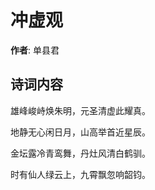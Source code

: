 # 冲虚观

**作者**: 单县君

## 诗词内容

雄峰峻峙焕朱明，元圣清虚此耀真。

地静无心闲日月，山高举首近星辰。

金坛露冷青鸾舞，丹灶风清白鹤驯。

时有仙人绿云上，九霄飘忽响韶钧。

